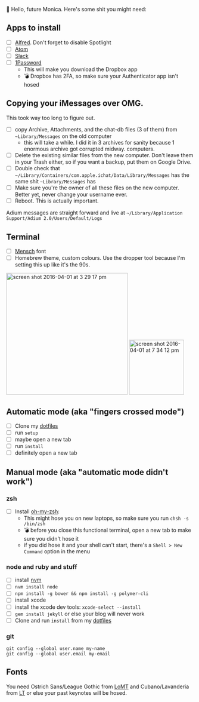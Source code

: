 💁 Hello, future Monica. Here's some shit you might need:

## Apps to install

- [ ] [Alfred](https://www.alfredapp.com/). Don't forget to disable Spotlight
- [ ] [Atom](https://atom.io)
- [ ] [Slack](https://slack.com)
- [ ] [1Password](https://1password.com/)
    - This will make you download the Dropbox app
    - 💣 Dropbox has 2FA, so make sure your Authenticator app isn't hosed

## Copying your iMessages over OMG.
This took way too long to figure out.
- [ ] copy Archive, Attachments, and the chat-db files (3 of them) from `~Library/Messages` on the old computer
    - this will take a while. I did it in 3 archives for sanity because 1 enormous archive got corrupted midway. computers.
- [ ] Delete the existing similar files from the new computer. Don't leave them in your Trash either, so if you want a backup, put them on Google Drive.
- [ ] Double check that `~/Library/Containers/com.apple.ichat/Data/Library/Messages` has the same shit `~Library/Messages` has
- [ ] Make sure you're the owner of all these files on the new computer. Better yet, never change your username ever.
- [ ] Reboot. This is actually important.

Adium messages are straight forward and live at `~/Library/Application Support/Adium 2.0/Users/Default/Logs`

## Terminal
- [ ] [Mensch](http://robey.lag.net/2010/06/21/mensch-font.html) font
- [ ] Homebrew theme, custom colours. Use the dropper tool because I'm setting this up like it's the 90s.
<img width="326" alt="screen shot 2016-04-01 at 3 29 17 pm" src="https://cloud.githubusercontent.com/assets/1369170/14221858/f6610220-f81e-11e5-8c97-12f4f62c0cbe.png">
<img width="147" alt="screen shot 2016-04-01 at 7 34 12 pm" src="https://cloud.githubusercontent.com/assets/1369170/14223964/bb0b8822-f840-11e5-957c-975bdb5f2889.png">

## Automatic mode (aka "fingers crossed mode")
- [ ] Clone my [dotfiles](https://github.com/notwaldorf/.not-quite.dotfiles)
- [ ] run `setup`
- [ ] maybe open a new tab
- [ ] run `install`
- [ ] definitely open a new tab

## Manual mode (aka "automatic mode didn't work")
### zsh
- [ ] Install [oh-my-zsh](https://github.com/robbyrussell/oh-my-zsh):
    - This might hose you on new laptops, so make sure you run `chsh -s /bin/zsh`
    - 💣 before you close this functional terminal, open a new tab to make sure you didn't hose it
    - if you did hose it and your shell can't start, there's a `Shell > New Command` option in the menu

### node and ruby and stuff
- [ ] install [nvm](https://github.com/creationix/nvm)
- [ ] `nvm install node`
- [ ] `npm install -g bower && npm install -g polymer-cli`
- [ ] install xcode
- [ ] install the xcode dev tools: `xcode-select --install`
- [ ] `gem install jekyll` or else your blog will never work
- [ ] Clone and run `install` from my  [dotfiles](https://github.com/notwaldorf/.not-quite.dotfiles)

### git
```
git config --global user.name my-name
git config --global user.email my-email
```

## Fonts
You need Ostrich Sans/League Gothic from [LoMT](www.theleagueofmoveabletype.com) and Cubano/Lavanderia from [LT](http://www.losttype.com/) or else your past keynotes will be hosed.
